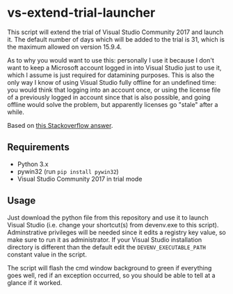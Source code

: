 # vs-extend-trial-launcher
This script will extend the trial of Visual Studio Community 2017 and launch it. The default number of days which will be added to the trial is 31, which is the maximum allowed on version 15.9.4.

As to why you would want to use this: personally I use it because I don't want to keep a Microsoft account logged in into Visual Studio just to use it, which I assume is just required for datamining purposes. This is also the only way I know of using Visual Studio fully offline for an undefined time: you would think that logging into an account once, or using the license file of a previously logged in account since that is also possible, and going offline would solve the problem, but apparently licenses go "stale" after a while.

Based on [this Stackoverflow answer](https://stackoverflow.com/a/51570570).

## Requirements
- Python 3.x
- pywin32 (run `pip install pywin32`)
- Visual Studio Community 2017 in trial mode

## Usage
Just download the python file from this repository and use it to launch Visual Studio (i.e. change your shortcut(s) from devenv.exe to this script). Adminstrative privileges will be needed since it edits a registry key value, so make sure to run it as administrator.
If your Visual Studio installation directory is different than the default edit the `DEVENV_EXECUTABLE_PATH` constant value in the script.

The script will flash the cmd window background to green if everything goes well, red if an exception occurred, so you should be able to tell at a glance if it worked.
